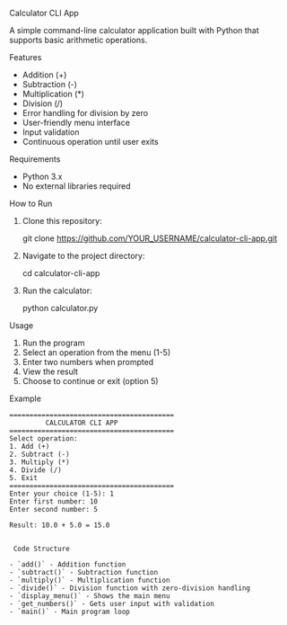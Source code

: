 Calculator CLI App

A simple command-line calculator application built with Python that supports basic arithmetic operations.

Features

- Addition (+)
- Subtraction (-)
- Multiplication (*)
- Division (/)
- Error handling for division by zero
- User-friendly menu interface
- Input validation
- Continuous operation until user exits

Requirements

- Python 3.x
- No external libraries required

How to Run

1. Clone this repository:
   
   git clone https://github.com/YOUR_USERNAME/calculator-cli-app.git
   

2. Navigate to the project directory:

   cd calculator-cli-app
   

3. Run the calculator:
   
   python calculator.py
   

 Usage

1. Run the program
2. Select an operation from the menu (1-5)
3. Enter two numbers when prompted
4. View the result
5. Choose to continue or exit (option 5)

Example

```
=========================================
         CALCULATOR CLI APP
=========================================
Select operation:
1. Add (+)
2. Subtract (-)
3. Multiply (*)
4. Divide (/)
5. Exit
=========================================
Enter your choice (1-5): 1
Enter first number: 10
Enter second number: 5

Result: 10.0 + 5.0 = 15.0


 Code Structure

- `add()` - Addition function
- `subtract()` - Subtraction function
- `multiply()` - Multiplication function
- `divide()` - Division function with zero-division handling
- `display_menu()` - Shows the main menu
- `get_numbers()` - Gets user input with validation
- `main()` - Main program loop



